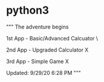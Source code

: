 # python3

"""
The adventure begins

1st App - Basic/Advanced Calcuator \

2nd App - Upgraded Calculator X

3rd App - Simple Game X

Updated: 9/29/20 6:28 PM
"""
